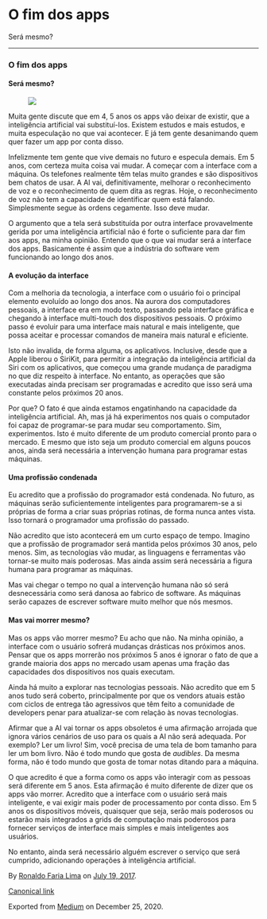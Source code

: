 O fim dos apps
==============

Será mesmo?

------------------------------------------------------------------------

### O fim dos apps

#### Será mesmo?

<figure>
<img src="https://cdn-images-1.medium.com/max/800/1*4mSdL0fcVScWHLHb8TGo2Q.jpeg" class="graf-image" />
</figure>Muita gente discute que em 4, 5 anos os apps vão deixar de
existir, que a inteligência artificial vai substituí-los. Existem
estudos e mais estudos, e muita especulação no que vai acontecer. E já
tem gente desanimando quem quer fazer um app por conta disso.

Infelizmente tem gente que vive demais no futuro e especula demais. Em 5
anos, com certeza muita coisa vai mudar. A começar com a interface com a
máquina. Os telefones realmente têm telas muito grandes e são
dispositivos bem chatos de usar. A AI vai, definitivamente, melhorar o
reconhecimento de voz e o reconhecimento de quem dita as regras. Hoje, o
reconhecimento de voz não tem a capacidade de identificar quem está
falando. Simplesmente segue às ordens cegamente. Isso deve mudar.

O argumento que a tela será substituída por outra interface
provavelmente gerida por uma inteligência artificial não é forte o
suficiente para dar fim aos apps, na minha opinião. Entendo que o que
vai mudar será a interface dos apps. Basicamente é assim que a indústria
do software vem funcionando ao longo dos anos.

#### A evolução da interface

Com a melhoria da tecnologia, a interface com o usuário foi o principal
elemento evoluído ao longo dos anos. Na aurora dos computadores
pessoais, a interface era em modo texto, passando pela interface gráfica
e chegando à interface multi-touch dos dispositivos pessoais. O próximo
passo é evoluir para uma interface mais natural e mais inteligente, que
possa aceitar e processar comandos de maneira mais natural e eficiente.

Isto não invalida, de forma alguma, os aplicativos. Inclusive, desde que
a Apple liberou o SiriKit, para permitir a integração da inteligência
artificial da Siri com os aplicativos, que começou uma grande mudança de
paradigma no que diz respeito à interface. No entanto, as operações que
são executadas ainda precisam ser programadas e acredito que isso será
uma constante pelos próximos 20 anos.

Por que? O fato é que ainda estamos engatinhando na capacidade da
inteligência artificial. Ah, mas já há experimentos nos quais o
computador foi capaz de programar-se para mudar seu comportamento. Sim,
experimentos. Isto é muito diferente de um produto comercial pronto para
o mercado. E mesmo que isto seja um produto comercial em alguns poucos
anos, ainda será necessária a intervenção humana para programar estas
máquinas.

#### Uma profissão condenada

Eu acredito que a profissão do programador está condenada. No futuro, as
máquinas serão suficientemente inteligentes para programarem-se a si
próprias de forma a criar suas próprias rotinas, de forma nunca antes
vista. Isso tornará o programador uma profissão do passado.

Não acredito que isto acontecerá em um curto espaço de tempo. Imagino
que a profissão de programador será mantida pelos próximos 30 anos, pelo
menos. Sim, as tecnologias vão mudar, as linguagens e ferramentas vão
tornar-se muito mais poderosas. Mas ainda assim será necessária a figura
humana para programar as máquinas.

Mas vai chegar o tempo no qual a intervenção humana não só será
desnecessária como será danosa ao fabrico de software. As máquinas serão
capazes de escrever software muito melhor que nós mesmos.

#### Mas vai morrer mesmo?

Mas os apps vão morrer mesmo? Eu acho que não. Na minha opinião, a
interface com o usuário sofrerá mudanças drásticas nos próximos anos.
Pensar que os apps morrerão nos próximos 5 anos é ignorar o fato de que
a grande maioria dos apps no mercado usam apenas uma fração das
capacidades dos dispositivos nos quais executam.

Ainda há muito a explorar nas tecnologias pessoais. Não acredito que em
5 anos tudo será coberto, principalmente por que os vendors atuais estão
com ciclos de entrega tão agressivos que têm feito a comunidade de
developers penar para atualizar-se com relação às novas tecnologias.

Afirmar que a AI vai tornar os apps obsoletos é uma afirmação arrojada
que ignora vários cenários de uso para os quais a AI não será adequada.
Por exemplo? Ler um livro! Sim, você precisa de uma tela de bom tamanho
para ler um bom livro. Não é todo mundo que gosta de *audibles*. Da
mesma forma, não é todo mundo que gosta de tomar notas ditando para a
máquina.

O que acredito é que a forma como os apps vão interagir com as pessoas
será diferente em 5 anos. Esta afirmação é muito diferente de dizer que
os apps vão morrer. Acredito que a interface com o usuário será mais
inteligente, e vai exigir mais poder de processamento por conta disso.
Em 5 anos os dispositivos móveis, quaisquer que seja, serão mais
poderosos ou estarão mais integrados a grids de computação mais
poderosos para fornecer serviços de interface mais simples e mais
inteligentes aos usuários.

No entanto, ainda será necessário alguém escrever o serviço que será
cumprido, adicionando operações à inteligência artificial.

By
<a href="https://medium.com/@ronaldolima" class="p-author h-card">Ronaldo Faria Lima</a>
on [July 19, 2017](https://medium.com/p/e25f35a873a7).

<a href="https://medium.com/@ronaldolima/o-fim-dos-apps-e25f35a873a7" class="p-canonical">Canonical link</a>

Exported from [Medium](https://medium.com) on December 25, 2020.

